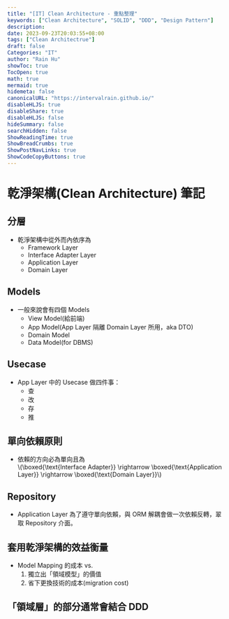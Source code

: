 ```yaml
---
title: "[IT] Clean Architecture - 重點整理"
keywords: ["Clean Architecture", "SOLID", "DDD", "Design Pattern"]
description:
date: 2023-09-23T20:03:55+08:00
tags: ["Clean Architectrue"]
draft: false
Categories: "IT"
author: "Rain Hu"
showToc: true
TocOpen: true
math: true
mermaid: true
hidemeta: false
canonicalURL: "https://intervalrain.github.io/"
disableHLJS: true
disableShare: true
disableHLJS: false
hideSummary: false
searchHidden: false
ShowReadingTime: true
ShowBreadCrumbs: true
ShowPostNavLinks: true
ShowCodeCopyButtons: true
---
```

# 乾淨架構(Clean Architecture) 筆記
## 分層
+ 乾淨架構中從外而內依序為
    + Framework Layer
    + Interface Adapter Layer
    + Application Layer
    + Domain Layer

## Models
+ 一般來說會有四個 Models
    + View Model(給前端)
    + App Model(App Layer 隔離 Domain Layer 所用，aka DTO)
    + Domain Model
    + Data Model(for DBMS)

## Usecase
+ App Layer 中的 Usecase 做四件事：
    + 查
    + 改
    + 存
    + 推

## 單向依賴原則
+ 依賴的方向必為單向且為  
\\(\boxed{\text{Interface Adapter}} \rightarrow \boxed{\text{Application Layer}} \rightarrow \boxed{\text{Domain Layer}}\\)

## Repository
+ Application Layer 為了遵守單向依賴，與 ORM 解耦會做一次依賴反轉，翠取 Repository 介面。

## 套用乾淨架構的效益衡量
+ Model Mapping 的成本 vs. 
    1. 獨立出「領域模型」的價值
    2. 省下更換技術的成本(migration cost)

## 「領域層」的部分通常會結合 DDD